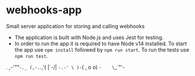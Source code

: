# webhooks-app
Small server application for storing and calling webhooks


* The application is built with Node.js and uses Jest for testing.
* In order to run the app it is required to have Node v14 installed. To start the app use `npm install` followed by `npm run start`. To run the tests use `npm run test`.




 _._     _,-'""`-._
(,-.`._,'(       |\`-/|
    `-.-' \ )-`( , o o)
          `-    \`_`"'-